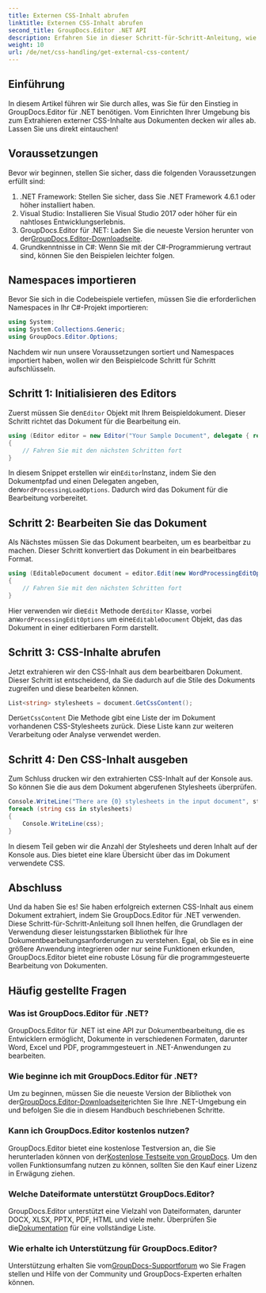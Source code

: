 ```yaml
---
title: Externen CSS-Inhalt abrufen
linktitle: Externen CSS-Inhalt abrufen
second_title: GroupDocs.Editor .NET API
description: Erfahren Sie in dieser Schritt-für-Schritt-Anleitung, wie Sie mit GroupDocs.Editor für .NET externe CSS-Inhalte aus Dokumenten extrahieren. Perfekt für Entwickler, die Dokumente integrieren.
weight: 10
url: /de/net/css-handling/get-external-css-content/
---
```

## Einführung
In diesem Artikel führen wir Sie durch alles, was Sie für den Einstieg in GroupDocs.Editor für .NET benötigen. Vom Einrichten Ihrer Umgebung bis zum Extrahieren externer CSS-Inhalte aus Dokumenten decken wir alles ab. Lassen Sie uns direkt eintauchen!
## Voraussetzungen
Bevor wir beginnen, stellen Sie sicher, dass die folgenden Voraussetzungen erfüllt sind:
1. .NET Framework: Stellen Sie sicher, dass Sie .NET Framework 4.6.1 oder höher installiert haben.
2. Visual Studio: Installieren Sie Visual Studio 2017 oder höher für ein nahtloses Entwicklungserlebnis.
3.  GroupDocs.Editor für .NET: Laden Sie die neueste Version herunter von der[GroupDocs.Editor-Downloadseite](https://releases.groupdocs.com/editor/net/).
4. Grundkenntnisse in C#: Wenn Sie mit der C#-Programmierung vertraut sind, können Sie den Beispielen leichter folgen.
## Namespaces importieren
Bevor Sie sich in die Codebeispiele vertiefen, müssen Sie die erforderlichen Namespaces in Ihr C#-Projekt importieren:
```csharp
using System;
using System.Collections.Generic;
using GroupDocs.Editor.Options;
```
Nachdem wir nun unsere Voraussetzungen sortiert und Namespaces importiert haben, wollen wir den Beispielcode Schritt für Schritt aufschlüsseln.
## Schritt 1: Initialisieren des Editors
 Zuerst müssen Sie den`Editor` Objekt mit Ihrem Beispieldokument. Dieser Schritt richtet das Dokument für die Bearbeitung ein.
```csharp
using (Editor editor = new Editor("Your Sample Document", delegate { return new WordProcessingLoadOptions(); }))
{
    // Fahren Sie mit den nächsten Schritten fort
}
```
 In diesem Snippet erstellen wir ein`Editor`Instanz, indem Sie den Dokumentpfad und einen Delegaten angeben, der`WordProcessingLoadOptions`. Dadurch wird das Dokument für die Bearbeitung vorbereitet.
## Schritt 2: Bearbeiten Sie das Dokument
Als Nächstes müssen Sie das Dokument bearbeiten, um es bearbeitbar zu machen. Dieser Schritt konvertiert das Dokument in ein bearbeitbares Format.
```csharp
using (EditableDocument document = editor.Edit(new WordProcessingEditOptions()))
{
    // Fahren Sie mit den nächsten Schritten fort
}
```
 Hier verwenden wir die`Edit` Methode der`Editor` Klasse, vorbei an`WordProcessingEditOptions` um eine`EditableDocument` Objekt, das das Dokument in einer editierbaren Form darstellt.
## Schritt 3: CSS-Inhalte abrufen
Jetzt extrahieren wir den CSS-Inhalt aus dem bearbeitbaren Dokument. Dieser Schritt ist entscheidend, da Sie dadurch auf die Stile des Dokuments zugreifen und diese bearbeiten können.
```csharp
List<string> stylesheets = document.GetCssContent();
```
 Der`GetCssContent` Die Methode gibt eine Liste der im Dokument vorhandenen CSS-Stylesheets zurück. Diese Liste kann zur weiteren Verarbeitung oder Analyse verwendet werden.
## Schritt 4: Den CSS-Inhalt ausgeben
Zum Schluss drucken wir den extrahierten CSS-Inhalt auf der Konsole aus. So können Sie die aus dem Dokument abgerufenen Stylesheets überprüfen.
```csharp
Console.WriteLine("There are {0} stylesheets in the input document", stylesheets.Count);
foreach (string css in stylesheets)
{
    Console.WriteLine(css);
}
```
In diesem Teil geben wir die Anzahl der Stylesheets und deren Inhalt auf der Konsole aus. Dies bietet eine klare Übersicht über das im Dokument verwendete CSS.
## Abschluss
Und da haben Sie es! Sie haben erfolgreich externen CSS-Inhalt aus einem Dokument extrahiert, indem Sie GroupDocs.Editor für .NET verwenden. Diese Schritt-für-Schritt-Anleitung soll Ihnen helfen, die Grundlagen der Verwendung dieser leistungsstarken Bibliothek für Ihre Dokumentbearbeitungsanforderungen zu verstehen. Egal, ob Sie es in eine größere Anwendung integrieren oder nur seine Funktionen erkunden, GroupDocs.Editor bietet eine robuste Lösung für die programmgesteuerte Bearbeitung von Dokumenten.
## Häufig gestellte Fragen
### Was ist GroupDocs.Editor für .NET?
GroupDocs.Editor für .NET ist eine API zur Dokumentbearbeitung, die es Entwicklern ermöglicht, Dokumente in verschiedenen Formaten, darunter Word, Excel und PDF, programmgesteuert in .NET-Anwendungen zu bearbeiten.
### Wie beginne ich mit GroupDocs.Editor für .NET?
 Um zu beginnen, müssen Sie die neueste Version der Bibliothek von der[GroupDocs.Editor-Downloadseite](https://releases.groupdocs.com/editor/net/)richten Sie Ihre .NET-Umgebung ein und befolgen Sie die in diesem Handbuch beschriebenen Schritte.
### Kann ich GroupDocs.Editor kostenlos nutzen?
 GroupDocs.Editor bietet eine kostenlose Testversion an, die Sie herunterladen können von der[Kostenlose Testseite von GroupDocs](https://releases.groupdocs.com/). Um den vollen Funktionsumfang nutzen zu können, sollten Sie den Kauf einer Lizenz in Erwägung ziehen.
### Welche Dateiformate unterstützt GroupDocs.Editor?
 GroupDocs.Editor unterstützt eine Vielzahl von Dateiformaten, darunter DOCX, XLSX, PPTX, PDF, HTML und viele mehr. Überprüfen Sie die[Dokumentation](https://tutorials.groupdocs.com/editor/net/) für eine vollständige Liste.
### Wie erhalte ich Unterstützung für GroupDocs.Editor?
 Unterstützung erhalten Sie vom[GroupDocs-Supportforum](https://forum.groupdocs.com/c/editor/20) wo Sie Fragen stellen und Hilfe von der Community und GroupDocs-Experten erhalten können.